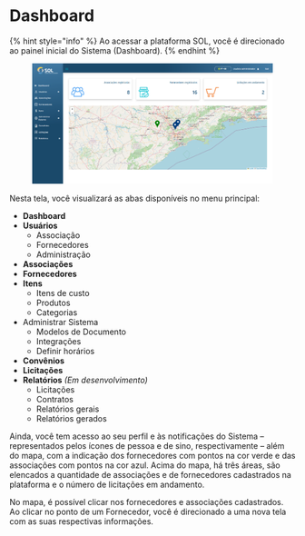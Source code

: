 # Dashboard

{% hint style="info" %}
Ao acessar a plataforma SOL, você é direcionado ao painel inicial do Sistema (Dashboard).
{% endhint %}

<figure><img src="../../.gitbook/assets/dash.png" alt=""><figcaption></figcaption></figure>

Nesta tela, você visualizará as abas disponíveis no menu principal:

* **Dashboard**
* **Usuários**
  * Associação
  * Fornecedores
  * Administração
* **Associações**
* **Fornecedores**
* **Itens**
  * Itens de custo
  * Produtos
  * Categorias
* Administrar Sistema
  * Modelos de Documento
  * Integrações
  * Definir horários
* **Convênios**
* **Licitações**
* **Relatórios** _(Em desenvolvimento)_
  * Licitações
  * Contratos
  * Relatórios gerais
  * Relatórios gerados

Ainda, você tem acesso ao seu perfil e às notificações do Sistema – representados pelos ícones de pessoa e de sino, respectivamente – além do mapa, com a indicação dos fornecedores com pontos na cor verde e das associações com pontos na cor azul. Acima do mapa, há três áreas, são elencados a quantidade de associações e de fornecedores cadastrados na plataforma e o número de licitações em andamento.

No mapa, é possível clicar nos fornecedores e associações cadastrados. Ao clicar no ponto de um Fornecedor, você é direcionado a uma nova tela com as suas respectivas informações.
